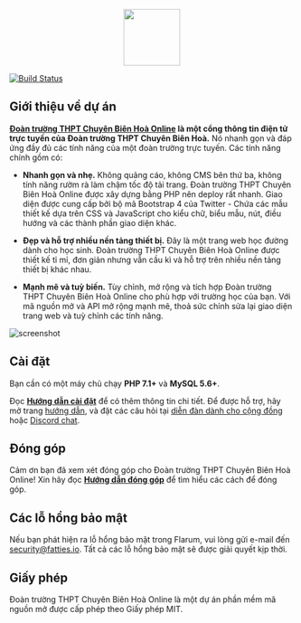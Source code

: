 <p align="center"><img src="https://raw.githubusercontent.com/FattiesSoftware/doantruong-cbh-beta-final/master/logo.png" height="100"></p>

<p align="center">

<a href="https://app.buddy.works/duongtunganh2111/doantruong-cbh-beta-final/pipelines/pipeline/246032"><img src="https://app.buddy.works/duongtunganh2111/doantruong-cbh-beta-final/pipelines/pipeline/246032/badge.svg?token=2e0813dbe17bf3d9cb39c14bd1503a57a10e9f2bc5a6049c70bfd9e5cbb67072" alt="Build Status"></a>
</p>



## Giới thiệu về dự án

**[Đoàn trường THPT Chuyên Biên Hoà Online](https://youth.cbh.edu.vn/) là một cổng thông tin điện tử trực tuyến của Đoàn trường THPT Chuyên Biên Hoà.** Nó nhanh gọn và đáp ứng đầy đủ các tính năng của một đoàn trường trực tuyến. Các tính năng chính gồm có:

* **Nhanh gọn và nhẹ.** Không quảng cáo, không CMS bên thứ ba, không tính năng rườm rà làm chậm tốc độ tải trang. Đoàn trường THPT Chuyên Biên Hoà Online được xây dựng bằng PHP nên deploy rất nhanh. Giao diện được cung cấp bởi bộ mã Bootstrap 4 của Twitter - Chứa các mẫu thiết kế dựa trên CSS và JavaScript cho kiểu chữ, biểu mẫu, nút, điều hướng và các thành phần giao diện khác.

* **Đẹp và hỗ trợ nhiều nền tảng thiết bị.** Đây là một trang web học đường dành cho học sinh. Đoàn trường THPT Chuyên Biên Hoà Online được thiết kế tỉ mỉ, đơn giản nhưng vẫn cầu kì và hỗ trợ trên nhiều nền tảng thiết bị khác nhau.

* **Mạnh mẽ và tuỳ biến.** Tùy chỉnh, mở rộng và tích hợp Đoàn trường THPT Chuyên Biên Hoà Online cho phù hợp với trường học của bạn. Với mã nguồn mở và API mở rộng mạnh mẽ, thoả sức chỉnh sửa lại giao diện trang web và tuỳ chỉnh các tính năng.

![screenshot](https://raw.githubusercontent.com/FattiesSoftware/doantruong-cbh-beta-final/17dc6f8eb814df31e45f74fe2711f39b1c44dc5e/doantruong.png)

## Cài đặt

Bạn cần có một máy chủ chạy **PHP 7.1+** và **MySQL 5.6+**.

Đọc **[Hướng dẫn cài đặt](https://youth.fatties.io/docs/install.html)** để có thêm thông tin chi tiết. Để được hỗ trợ, hãy mở trang [hướng dẫn](https://youth.fatties.io/docs/), và đặt các câu hỏi tại [diễn đàn dành cho cộng đồng](https://discuss.fatties.io/) hoặc [Discord chat](https://fatties.io/discord/).

## Đóng góp

Cảm ơn bạn đã xem xét đóng góp cho Đoàn trường THPT Chuyên Biên Hoà Online! Xin hãy đọc **[Hướng dẫn đóng góp](https://youth.fatties.io/docs/contributing.html)** để tìm hiểu các cách để đóng góp.

## Các lỗ hổng bảo mật

Nếu bạn phát hiện ra lỗ hổng bảo mật trong Flarum, vui lòng gửi e-mail đến [security@fatties.io](mailto:security@fatties.io). Tất cả các lỗ hổng bảo mật sẽ được giải quyết kịp thời.

## Giấy phép

Đoàn trường THPT Chuyên Biên Hoà Online là một dự án phần mềm mã nguồn mở được cấp phép theo Giấy phép MIT.

